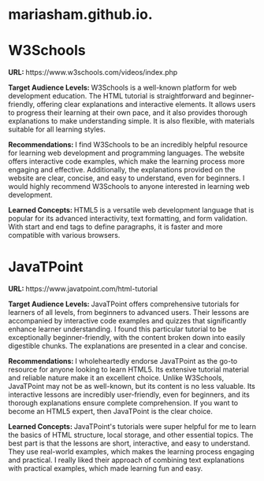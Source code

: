 # mariasham.github.io.

<!DOCTYPE html>
<html>
    <head>
        <title> Maria's HTML5 Tutorial </title>
    </head>
            
<body>
    <h1>W3Schools</h1>
    <p><strong>URL: </strong>https://www.w3schools.com/videos/index.php</p>
    <p><strong>Target Audience Levels: </strong> W3Schools is a well-known platform for web development education. The HTML tutorial is straightforward and beginner-friendly, offering clear explanations and interactive elements. It allows users to progress their learning at their own pace, and it also provides thorough explanations to make understanding simple. It is also flexible, with materials suitable for all learning styles.</p>
    <p><strong>Recommendations: </strong> I find W3Schools to be an incredibly helpful resource for learning web development and programming languages. The website offers interactive code examples, which make the learning process more engaging and effective. Additionally, the explanations provided on the website are clear, concise, and easy to understand, even for beginners. I would highly recommend W3Schools to anyone interested in learning web development.</p>
        <p><strong>Learned Concepts: </strong> HTML5 is a versatile web development language that is popular for its advanced interactivity, text formatting, and form validation. With start and end tags to define paragraphs, it is faster and more compatible with various browsers.</p>
  </body>
    <body>
        <h1>JavaTPoint</h1>
        <p><strong>URL: </strong>https://www.javatpoint.com/html-tutorial</p>
        <p><strong>Target Audience Levels: </strong> JavaTPoint offers comprehensive tutorials for learners of all levels, from beginners to advanced users. Their lessons are accompanied by interactive code examples and quizzes that significantly enhance learner understanding. I found this particular tutorial to be exceptionally beginner-friendly, with the content broken down into easily digestible chunks. The explanations are presented in a clear and concise.</p>
        <p><strong>Recommendations: </strong> I wholeheartedly endorse JavaTPoint as the go-to resource for anyone looking to learn HTML5. Its extensive tutorial material and reliable nature make it an excellent choice. Unlike W3Schools, JavaTPoint may not be as well-known, but its content is no less valuable. Its interactive lessons are incredibly user-friendly, even for beginners, and its thorough explanations ensure complete comprehension. If you want to become an HTML5 expert, then JavaTPoint is the clear choice.</p>
        <p><strong>Learned Concepts: </strong> JavaTPoint's tutorials were super helpful for me to learn the basics of HTML structure, local storage, and other essential topics. The best part is that the lessons are short, interactive, and easy to understand. They use real-world examples, which makes the learning process engaging and practical. I really liked their approach of combining text explanations with practical examples, which made learning fun and easy.</p>
    </body>
</html>
